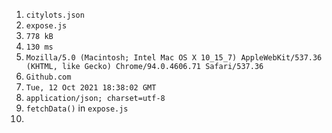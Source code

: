 1. ```citylots.json```
2. ```expose.js```
3. ```778 kB```
4. ```130 ms```
5. ```Mozilla/5.0 (Macintosh; Intel Mac OS X 10_15_7) AppleWebKit/537.36 (KHTML, like Gecko) Chrome/94.0.4606.71 Safari/537.36```
6. ```Github.com```
7. ```Tue, 12 Oct 2021 18:38:02 GMT```
8. ```application/json; charset=utf-8```
9. ```fetchData()``` in ```expose.js```
10. 